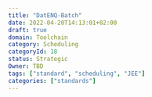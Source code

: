 ```yaml
---
title: "DatENQ-Batch"
date: 2022-04-20T14:13:01+02:00
draft: true
domain: Toolchain
category: Scheduling
categoryId: 18
status: Strategic
Owner: TBD
tags: ["standard", "scheduling", "JEE"]
categories: ["standards"]
---
```

